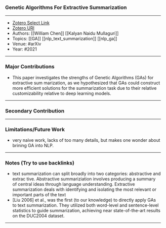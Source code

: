 ### Genetic Algorithms For Extractive Summarization
---
- [Zotero Select Link](zotero://select/groups/2480461/items/L7YMC45C)
- [Zotero URI](https://www.zotero.org/groups/2480461/items/L7YMC45C)
- Authors: [[William Chen]] [[Kalyan Naidu Mullaguri]]
- Topics: [[GA]] [[nlp_text_summarization]] [[nlp_ga]]
- Venue: #arXiv 
- Year: #2021
---
### Major Contributions
- This paper investigates the strengths of Genetic Algorithms (GAs) for extractive sum
marization, as we hypothesized that GAs could construct more efficient solutions for the summarization task due to their relative customizability relative to deep learning models.

---
### Secondary Contribution
---
### Limitations/Future Work
- very naive work, lacks of too many details, but makes one wonder about brining GA into NLP.
---
### Notes (Try to use backlinks)
- text summarization can split broadly into two categories: abstractive and extrac tive. Abstractive summariziation involves producing a summary of central ideas through language understanding. Extractive summarization deals with identifying and isolating the most relevant or important parts of the text
- [Liu 2006] et al., was the first (to our knowledge) to directly apply GAs to text summarization. They utilized both word-level and sentence-level statistics to guide summarization, achieving near state-of-the-art results on the DUC2004 dataset.
---
